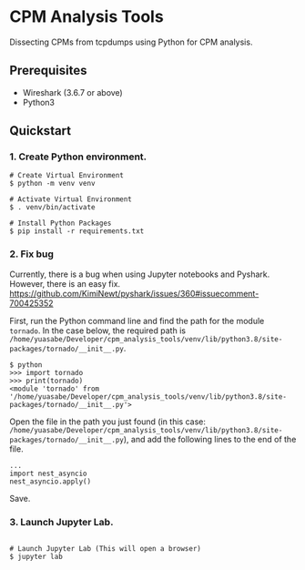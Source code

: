 # CPM Analysis Tools

Dissecting CPMs from tcpdumps using Python for CPM analysis.

## Prerequisites

- Wireshark (3.6.7 or above)
- Python3

## Quickstart

### 1. Create Python environment.

```
# Create Virtual Environment
$ python -m venv venv

# Activate Virtual Environment
$ . venv/bin/activate

# Install Python Packages
$ pip install -r requirements.txt
```

### 2. Fix bug

Currently, there is a bug when using Jupyter notebooks and Pyshark. However, there is an easy fix.
https://github.com/KimiNewt/pyshark/issues/360#issuecomment-700425352

First, run the Python command line and find the path for the module `tornado`.
In the case below, the required path is `/home/yuasabe/Developer/cpm_analysis_tools/venv/lib/python3.8/site-packages/tornado/__init__.py`.
```
$ python
>>> import tornado
>>> print(tornado)
<module 'tornado' from '/home/yuasabe/Developer/cpm_analysis_tools/venv/lib/python3.8/site-packages/tornado/__init__.py'>
```

Open the file in the path you just found (in this case: `/home/yuasabe/Developer/cpm_analysis_tools/venv/lib/python3.8/site-packages/tornado/__init__.py`), and add the following lines to the end of the file.

```
...
import nest_asyncio
nest_asyncio.apply()
```

Save.

### 3. Launch Jupyter Lab.

```

# Launch Jupyter Lab (This will open a browser)
$ jupyter lab

```